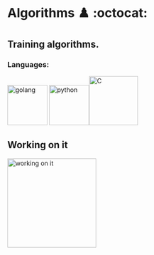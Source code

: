 # Algorithms :chess_pawn: :octocat:
## Training algorithms.
### Languages:
<img title="Golang" height="90" src="https://cdn.iconscout.com/icon/free/png-256/go-77-1175166.png" alt="golang"/> <img title="Python" height="90" src="https://cdn.iconscout.com/icon/free/png-256/python-2-226051.png" alt="python"/><img tittle="C" height="110" src="https://img.icons8.com/color/452/c-programming.png" alt="C">


<h2 style=" 'Palette Mosaic', cursive;">Working on it</h2><img title="typing_cat" height="200" src="https://1.bp.blogspot.com/-PerenMfIjCM/XpcyoHWXSzI/AAAAAAAAB-g/DuPj_IoSWAMod3pVy4eEya4uxk-KN0UuACLcBGAsYHQ/w480/typing%2Bcat%2Bgif3.gif" alt="working on it">

